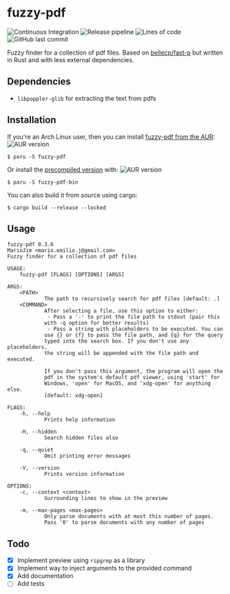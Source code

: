 # fuzzy-pdf

![Continuous Integration](https://github.com/MarioJim/fuzzy-pdf/workflows/Continuous%20Integration/badge.svg)
![Release pipeline](https://github.com/MarioJim/fuzzy-pdf/workflows/Release%20pipeline/badge.svg)
![Lines of code](https://tokei.rs/b1/github/MarioJim/fuzzy-pdf?category=code)
![GitHub last commit](https://img.shields.io/github/last-commit/MarioJim/fuzzy-pdf)

Fuzzy finder for a collection of pdf files. Based on [bellecp/fast-p](https://github.com/bellecp/fast-p) but written in Rust and with less external dependencies.

## Dependencies

- `libpoppler-glib` for extracting the text from pdfs

## Installation

If you're an Arch Linux user, then you can install [fuzzy-pdf from the AUR](https://aur.archlinux.org/packages/fuzzy-pdf/):
![AUR version](https://img.shields.io/aur/version/fuzzy-pdf)

```
$ paru -S fuzzy-pdf
```

Or install the [precompiled version](https://aur.archlinux.org/packages/fuzzy-pdf-bin/) with:
![AUR version](https://img.shields.io/aur/version/fuzzy-pdf-bin)

```
$ paru -S fuzzy-pdf-bin
```

You can also build it from source using cargo:

```
$ cargo build --release --locked
```

## Usage

```
fuzzy-pdf 0.3.6
MarioJim <mario.emilio.j@gmail.com>
Fuzzy finder for a collection of pdf files

USAGE:
    fuzzy-pdf [FLAGS] [OPTIONS] [ARGS]

ARGS:
    <PATH>
            The path to recursively search for pdf files [default: .]
    <COMMAND>
            After selecting a file, use this option to either:
             - Pass a '-' to print the file path to stdout (pair this
            with -q option for better results)
             - Pass a string with placeholders to be executed. You can
            use {} or {f} to pass the file path, and {q} for the query
            typed into the search box. If you don't use any placeholders,
            the string will be appended with the file path and executed.

            If you don't pass this argument, the program will open the
            pdf in the system's default pdf viewer, using 'start' for
            Windows, 'open' for MacOS, and 'xdg-open' for anything else.
            [default: xdg-open]

FLAGS:
    -h, --help
            Prints help information

    -H, --hidden
            Search hidden files also

    -q, --quiet
            Omit printing error messages

    -V, --version
            Prints version information

OPTIONS:
    -c, --context <context>
            Surrounding lines to show in the preview

    -m, --max-pages <max-pages>
            Only parse documents with at most this number of pages.
            Pass '0' to parse documents with any number of pages
```

## Todo

- [x] Implement preview using `ripgrep` as a library
- [x] Implement way to inject arguments to the provided command
- [x] Add documentation
- [ ] Add tests
